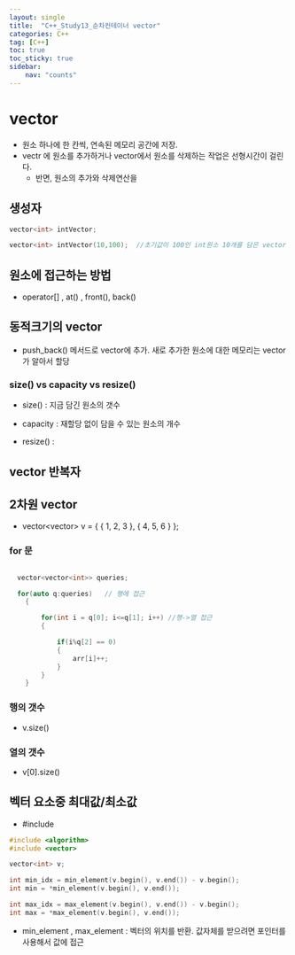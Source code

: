 ```yaml
---
layout: single
title:  "C++_Study13_순차컨테이너 vector"
categories: C++
tag: [C++]
toc: true
toc_sticky: true
sidebar:
    nav: "counts"
---
```


# vector
   
* 원소 하나에 한 칸씩, 연속된 메모리 공간에 저장.
* vectr 에 원소를 추가하거나 vector에서 원소를 삭제하는 작업은 선형시간이 걸린다.
    * 반면, 원소의 추가와 삭제연산을 
   
## 생성자
   
```cpp   
vector<int> intVector;

vector<int> intVector(10,100);  //초기값이 100인 int원소 10개를 담은 vector 생성

```
## 원소에 접근하는 방법

* operator[] , at() , front(), back()


## 동적크기의 vector

* push_back() 메서드로 vector에 추가. 새로 추가한 원소에 대한 메모리는 vector가 알아서 할당

### size() vs capacity vs resize()

* size() : 지금 담긴 원소의 갯수
   
* capacity : 재할당 없이 담을 수 있는 원소의 개수 

* resize() : 

## vector 반복자


## 2차원 vector
   
* vector<vector<int>> v = { { 1, 2, 3 }, { 4, 5, 6 } };

### for 문

```cpp

  vector<vector<int>> queries;

  for(auto q:queries)   // 행에 접근
    {

        for(int i = q[0]; i<=q[1]; i++) //행->열 접근
        {

            if(i%q[2] == 0)
            {
                arr[i]++;
            }
        }
    }

```

### 행의 갯수
   
* v.size()
   
### 열의 갯수
   
* v[0].size()   


## 벡터 요소중 최대값/최소값

* #include <algorithm>

```cpp
#include <algorithm>
#include <vector>

vector<int> v;

int min_idx = min_element(v.begin(), v.end()) - v.begin();
int min = *min_element(v.begin(), v.end());

int max_idx = max_element(v.begin(), v.end()) - v.begin();
int max = *max_element(v.begin(), v.end());
```

* min_element , max_element : 벡터의 위치를 반환. 값자체를 받으려면 포인터를 사용해서 값에 접근
